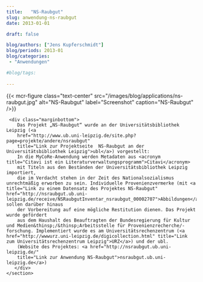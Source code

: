 ```yaml
---
title:   "NS-Raubgut"
slug: anwendung-ns-raubgut
date: 2013-01-01

draft: false

blog/authors: ["Jens Kupferschmidt"]
blog/periods: 2013-01
blog/categories:
 - "Anwendungen"

#blog/tags:
 
---
```





{{< mcr-figure class="text-center" src="/images/blog/applications/ns-raubgut.jpg" alt="NS-Raubgut"
  label="Screenshot" caption="NS-Raubgut" />}}
         


      
     <div class="marginbottom">
        Das Projekt „NS-Raubgut“ wurde an der Universitätsbibliothek Leipzig (<a
        href="http://www.ub.uni-leipzig.de/site.php?page=projekte/andere/nsraubgut"
        title="Link zur Projektseite  NS-Raubgut an der Universitätsbibliothek Leipzig">ubl</a>) vorgestellt: 
        In die MyCoRe-Anwendung werden Metadaten aus <acronym title="Citavi ist ein Literaturverwaltungsprogramm">Citavi</acronym> 
        mit Titeln aus den Beständen der Universitätsbibliothek Leipzig importiert, 
        die im Verdacht stehen in der Zeit des Nationalsozialismus unrechtmäßig erworben zu sein. Individuelle Provenienzvermerke (mit <a title="Link zu einem Datensatz des Projektes NS-Raubgut" href="http://nsraubgut.ub.uni-leipzig.de/receive/NSRaubgutInventar_nsraubgut_00002707">Abbildungen</a>) sollen darüber hinaus 
        der Vorbereitung auf eine mögliche Restitution dienen. Das Projekt wurde gefördert 
        aus dem Haushalt des Beauftragten der Bundesregierung für Kultur und Medien&thinsp;/&thinsp;Arbeitsstelle für Provenienzrecherche/-forschung. Implementiert wurde es am Universitätsrechenzentrum (<a href="http://wwwurz.uni-leipzig.de/digicollection.html" title="Link zum Universitätsrechenzentrum Leipzig">URZ</a>) und der ubl.
        (Website des Projektes: <a href="http://nsraubgut.ub.uni-leipzig.de/" 
        title="Link zur Anwendung NS-Raubgut">nsraubgut.ub.uni-leipzig.de</a>)
       </div>
    </section>